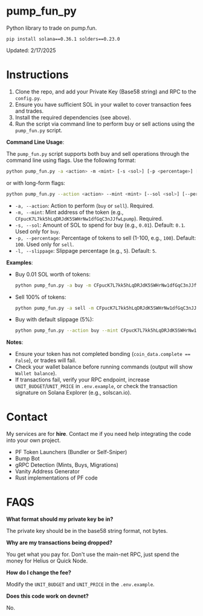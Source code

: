 # pump_fun_py

Python library to trade on pump.fun.

```
pip install solana==0.36.1 solders==0.23.0
```

Updated: 2/17/2025

# Instructions

1. Clone the repo, and add your Private Key (Base58 string) and RPC to the `config.py`.
2. Ensure you have sufficient SOL in your wallet to cover transaction fees and trades.
3. Install the required dependencies (see above).
4. Run the script via command line to perform buy or sell actions using the `pump_fun.py` script.

**Command Line Usage**:

The `pump_fun.py` script supports both buy and sell operations through the command line using flags. Use the following format:

```bash
python pump_fun.py -a <action> -m <mint> [-s <sol>] [-p <percentage>] [-l <slippage>]
```

or with long-form flags:

```bash
python pump_fun.py --action <action> --mint <mint> [--sol <sol>] [--percentage <percentage>] [--slippage <slippage>]
```

- `-a, --action`: Action to perform (`buy` or `sell`). Required.
- `-m, --mint`: Mint address of the token (e.g., `CFpucK7L7kk5hLqDRJdK5SWHrNw1dfGqC3nJJfwLpump`). Required.
- `-s, --sol`: Amount of SOL to spend for buy (e.g., `0.01`). Default: `0.1`. Used only for `buy`.
- `-p, --percentage`: Percentage of tokens to sell (1-100, e.g., `100`). Default: `100`. Used only for `sell`.
- `-l, --slippage`: Slippage percentage (e.g., `5`). Default: `5`.

**Examples**:

- Buy 0.01 SOL worth of tokens:

  ```bash
  python pump_fun.py -a buy -m CFpucK7L7kk5hLqDRJdK5SWHrNw1dfGqC3nJJfwLpump -s 0.01 -l 5
  ```

- Sell 100% of tokens:

  ```bash
  python pump_fun.py -a sell -m CFpucK7L7kk5hLqDRJdK5SWHrNw1dfGqC3nJJfwLpump -p 100 -l 5
  ```

- Buy with default slippage (5%):

  ```bash
  python pump_fun.py --action buy --mint CFpucK7L7kk5hLqDRJdK5SWHrNw1dfGqC3nJJfwLpump --sol 0.01
  ```

**Notes**:

- Ensure your token has not completed bonding (`coin_data.complete == False`), or trades will fail.
- Check your wallet balance before running commands (output will show `Wallet balance`).
- If transactions fail, verify your RPC endpoint, increase `UNIT_BUDGET`/`UNIT_PRICE` in `.env.example`, or check the transaction signature on Solana Explorer (e.g., solscan.io).

# Contact

My services are for **hire**. Contact me if you need help integrating the code into your own project.

- PF Token Launchers (Bundler or Self-Sniper)
- Bump Bot
- gRPC Detection (Mints, Buys, Migrations)
- Vanity Address Generator
- Rust implementations of PF code

# FAQS

**What format should my private key be in?**

The private key should be in the base58 string format, not bytes.

**Why are my transactions being dropped?**

You get what you pay for. Don't use the main-net RPC, just spend the money for Helius or Quick Node.

**How do I change the fee?**

Modify the `UNIT_BUDGET` and `UNIT_PRICE` in the `.env.example`.

**Does this code work on devnet?**

No.

